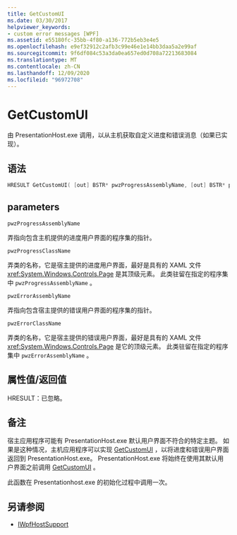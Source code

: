 ```yaml
---
title: GetCustomUI
ms.date: 03/30/2017
helpviewer_keywords:
- custom error messages [WPF]
ms.assetid: e55180fc-35bb-4f80-a136-772b5eb3e4e5
ms.openlocfilehash: e9ef32912c2afb3c99e46e1e14bb3daa5a2e99af
ms.sourcegitcommit: 9f6df084c53a3da0ea657ed0d708a72213683084
ms.translationtype: MT
ms.contentlocale: zh-CN
ms.lasthandoff: 12/09/2020
ms.locfileid: "96972708"
---
```

# <a name="getcustomui"></a>GetCustomUI
由 PresentationHost.exe 调用，以从主机获取自定义进度和错误消息（如果已实现）。  
  
## <a name="syntax"></a>语法  
  
```cpp  
HRESULT GetCustomUI( [out] BSTR* pwzProgressAssemblyName, [out] BSTR* pwzProgressClassName, [out] BSTR* pwzErrorAssemblyName, [out] BSTR* pwzErrorClassName );  
```  
  
## <a name="parameters"></a>parameters  
 `pwzProgressAssemblyName`  
  
 弄指向包含主机提供的进度用户界面的程序集的指针。  
  
 `pwzProgressClassName`  
  
 弄类的名称，它是宿主提供的进度用户界面，最好是具有的 XAML 文件 <xref:System.Windows.Controls.Page> 是其顶级元素。 此类驻留在指定的程序集中 `pwzProgressAssemblyName` 。  
  
 `pwzErrorAssemblyName`  
  
 弄指向包含宿主提供的错误用户界面的程序集的指针。  
  
 `pwzErrorClassName`  
  
 弄类的名称，它是宿主提供的错误用户界面，最好是具有的 XAML 文件 <xref:System.Windows.Controls.Page> 是它的顶级元素。 此类驻留在指定的程序集中 `pwzErrorAssemblyName` 。  
  
## <a name="property-valuereturn-value"></a>属性值/返回值  
 HRESULT：已忽略。  
  
## <a name="remarks"></a>备注  
 宿主应用程序可能有 PresentationHost.exe 默认用户界面不符合的特定主题。 如果是这种情况，主机应用程序可以实现 [GetCustomUI](getcustomui.md) ，以将进度和错误用户界面返回到 PresentationHost.exe。 PresentationHost.exe 将始终在使用其默认用户界面之前调用 [GetCustomUI](getcustomui.md) 。  
  
 此函数在 Presentationhost.exe 的初始化过程中调用一次。  
  
## <a name="see-also"></a>另请参阅

- [IWpfHostSupport](iwpfhostsupport.md)
